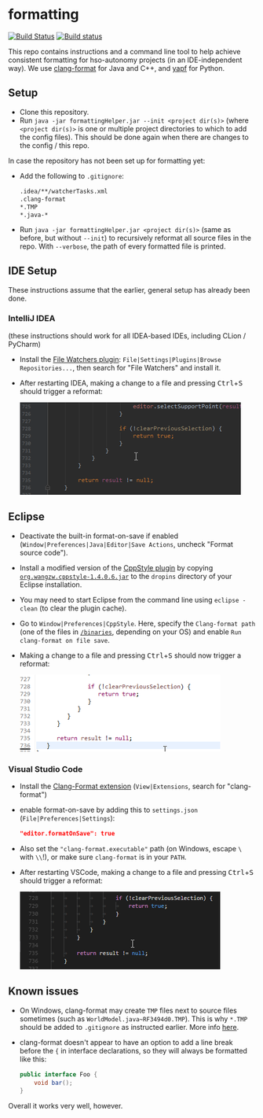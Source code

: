 # formatting

[![Build Status](https://travis-ci.org/HSOAutonomy/formatting.png)](https://travis-ci.org/HSOAutonomy/formatting) [![Build status](https://ci.appveyor.com/api/projects/status/xx70nsj0tl0cm92g?svg=true)](https://ci.appveyor.com/project/HSOAutonomy/formatting)

This repo contains instructions and a command line tool to help achieve consistent formatting for hso-autonomy projects (in an IDE-independent way). We use [clang-format](https://clang.llvm.org/docs/ClangFormat.html) for Java and C++, and [yapf](https://github.com/google/yapf) for Python.

## Setup

- Clone this repository.
- Run `java -jar formattingHelper.jar --init <project dir(s)>` (where `<project dir(s)>` is one or multiple project directories to which to add the config files). This should be done again when there are changes to the config / this repo.

In case the repository has not been set up for formatting yet:

- Add the following to `.gitignore`:

  ```
  .idea/**/watcherTasks.xml
  .clang-format
  *.TMP
  *.java-*
  ```

- Run `java -jar formattingHelper.jar <project dir(s)>` (same as before, but without `--init`) to recursively reformat all source files in the repo. With `--verbose`, the path of every formatted file is printed.

## IDE Setup

These instructions assume that the earlier, general setup has already been done.

### IntelliJ IDEA

(these instructions should work for all IDEA-based IDEs, including CLion / PyCharm)

- Install the [File Watchers plugin](https://plugins.jetbrains.com/plugin/7177-file-watchers): `File|Settings|Plugins|Browse Repositories...`, then search for "File Watchers" and install it.
- After restarting IDEA, making a change to a file and pressing <kbd>Ctrl</kbd>+<kbd>S</kbd> should trigger a reformat:

  ![](images/idea.gif)

## Eclipse

- Deactivate the built-in format-on-save if enabled (`Window|Preferences|Java|Editor|Save Actions`, uncheck "Format source code").
- Install a modified version of the [CppStyle plugin](https://github.com/wangzw/CppStyle/) by copying [`org.wangzw.cppstyle-1.4.0.6.jar`](org.wangzw.cppstyle-1.4.0.6.jar) to the `dropins` directory of your Eclipse installation.
- You may need to start Eclipse from the command line using `eclipse -clean` (to clear the plugin cache).
- Go to `Window|Preferences|CppStyle`. Here, specify the `Clang-format path` (one of the files in [`/binaries`](/binaries), depending on your OS) and enable `Run clang-format on file save`.
- Making a change to a file and pressing <kbd>Ctrl</kbd>+<kbd>S</kbd> should now trigger a reformat:

  ![](images/eclipse.gif)

### Visual Studio Code

- Install the [Clang-Format extension](https://marketplace.visualstudio.com/items?itemName=xaver.clang-format) (`View|Extensions`, search for "clang-format")
- enable format-on-save by adding this to `settings.json` (`File|Preferences|Settings`):

  ```json
  "editor.formatOnSave": true
  ```

- Also set the `"clang-format.executable"` path (on Windows, escape `\` with `\\`!), or make sure `clang-format` is in your `PATH`.
- After restarting VSCode, making a change to a file and pressing <kbd>Ctrl</kbd>+<kbd>S</kbd> should trigger a reformat:

  ![](images/vscode.gif)

## Known issues

- On Windows, clang-format may create `TMP` files next to source files sometimes (such as `WorldModel.java~RF3494d0.TMP`). This is why `*.TMP` should be added to `.gitignore` as instructed earlier. More info [here](https://bugs.llvm.org//show_bug.cgi?id=26286).

- clang-format doesn't appear to have an option to add a line break before the `{` in interface declarations, so they will always be formatted like this:

  ```java
  public interface Foo {
      void bar();
  }
  ```

Overall it works very well, however.